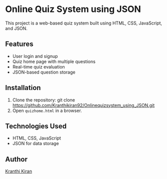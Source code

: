 # Online Quiz System using JSON

This project is a web-based quiz system built using HTML, CSS, JavaScript, and JSON.

## Features
- User login and signup
- Quiz home page with multiple questions
- Real-time quiz evaluation
- JSON-based question storage

## Installation
1. Clone the repository:
git clone https://github.com/Kranthikiran92/Onlinequizsystem_using_JSON.git
2. Open `quizhome.html` in a browser.

## Technologies Used
- HTML, CSS, JavaScript
- JSON for data storage

## Author
[Kranthi Kiran](https://github.com/Kranthikiran92)
